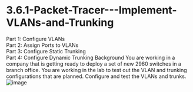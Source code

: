 # 3.6.1-Packet-Tracer---Implement-VLANs-and-Trunking
Part 1: Configure VLANs  
Part 2: Assign Ports to VLANs  
Part 3: Configure Static Trunking  
Part 4: Configure Dynamic Trunking
Background
You are working in a company that is getting ready to deploy a set of new 2960 switches in a branch office. You are working in the lab to test out the VLAN and trunking configurations that are planned. Configure and test the VLANs and trunks.
![image](https://user-images.githubusercontent.com/128199477/226093204-81fbc019-1021-41e0-89c4-d005e19850e8.png)
